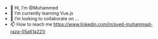 - 👋 Hi, I’m @Muhammed
- 🌱 I’m currently learning Vue.js
- 💞️ I’m looking to collaborate on ...
- 📫 How to reach me https://www.linkedin.com/in/syed-muhammad-raza-05a61a221/

<!---
Muhammedovik/Muhammedovik is a ✨ special ✨ repository because its `README.md` (this file) appears on your GitHub profile.
You can click the Preview link to take a look at your changes.
--->
